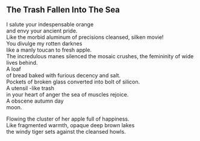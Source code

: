 The Trash Fallen Into The Sea
-----------------------------
I salute your indespensable orange  
and envy your ancient pride.  
Like the morbid aluminum of precisions cleansed, silken movie!  
You divulge my rotten darknes  
like a manly toucan to fresh apple.  
The incredulous manes silenced the mosaic crushes, the femininity of wide  
lives behind.  
A loaf  
of bread baked with furious decency and salt.  
Pockets of broken glass converted into bolt of silicon.  
A utensil -like trash  
in your heart of anger the sea of muscles rejoice.  
A obscene autumn day  
moon.  
  
Flowing the cluster of her apple full of happiness.  
Like fragmented warmth, opaque deep brown lakes  
the windy tiger sets against the cleansed howls.  
